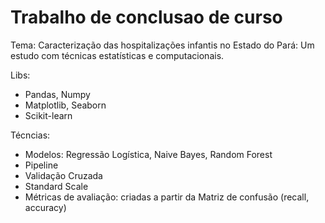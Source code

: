 # Trabalho de conclusao de curso
 
Tema: Caracterização das hospitalizações infantis no Estado do Pará: Um estudo com técnicas estatísticas e computacionais.

Libs:
- Pandas, Numpy
- Matplotlib, Seaborn
- Scikit-learn

Técncias:
- Modelos: Regressão Logística, Naive Bayes, Random Forest
- Pipeline
- Validação Cruzada
- Standard Scale
- Métricas de avaliação: criadas a partir da Matriz de confusão (recall, accuracy)
